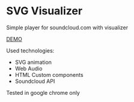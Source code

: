 # SVG Visualizer

Simple player for soundcloud.com with visualizer

[DEMO](https://m-alexander.github.io/svg-visualizer/)

Used technologies:
* SVG animation
* Web Audio
* HTML Custom components
* Soundcloud API

Tested in google chrome only